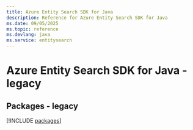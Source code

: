 ```yaml
---
title: Azure Entity Search SDK for Java
description: Reference for Azure Entity Search SDK for Java
ms.date: 09/05/2025
ms.topic: reference
ms.devlang: java
ms.service: entitysearch
---
```

# Azure Entity Search SDK for Java - legacy
## Packages - legacy
[!INCLUDE [packages](entity-search-index.md)]